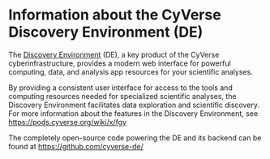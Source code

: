 # Information about the CyVerse Discovery Environment (DE)

The [Discovery Environment](https://de.cyverse.org/de) (DE), a key product of the CyVerse cyberinfrastructure, provides a modern web interface for powerful computing, data, and analysis app resources for your scientific analyses.

By providing a consistent user interface for access to the tools and computing resources needed for specialized scientific analyses, the Discovery Environment facilitates data exploration and scientific discovery. For more information about the features in the Discovery Environment, see https://pods.cyverse.org/wiki/x/fgy

The completely open-source code powering the DE and its backend can be found at https://github.com/cyverse-de/

